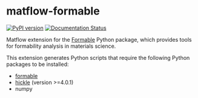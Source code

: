 # matflow-formable

[![PyPI version](https://img.shields.io/pypi/v/matflow_formable.svg)](https://pypi.python.org/pypi/matflow_formable)
[![Documentation Status](https://readthedocs.org/projects/matflow-formable/badge/?version=latest)](https://matflow-formable.readthedocs.io/en/latest/?badge=latest)

Matflow extension for the [Formable](https://github.com/LightForm-group/formable) Python package, which provides tools for formability analysis in materials science.

This extension generates Python scripts that require the following Python packages to be installed:

- [formable](https://github.com/LightForm-group/formable)
- [hickle](https://github.com/telegraphic/hickle) (version >=4.0.1)
- numpy
